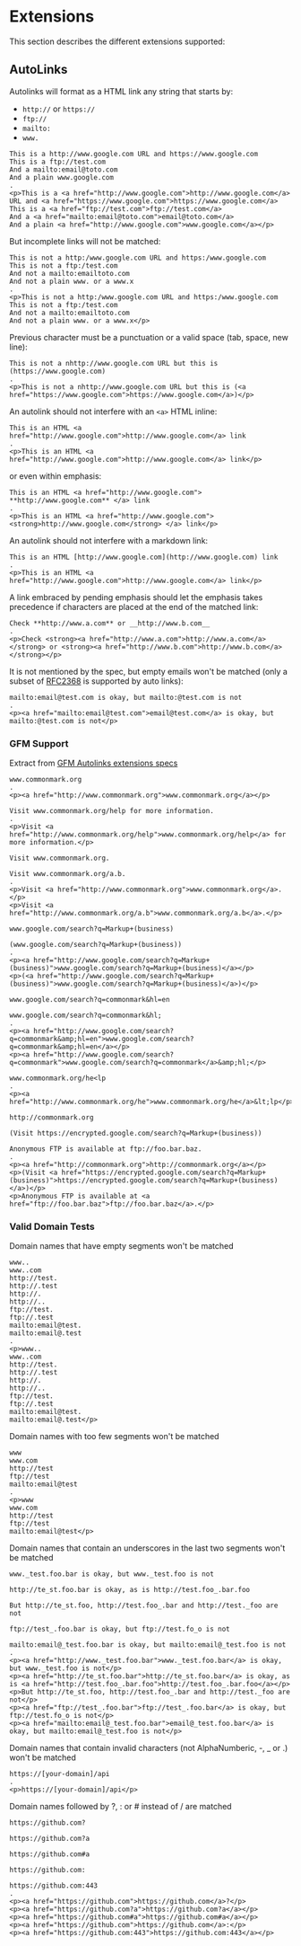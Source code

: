 # Extensions

This section describes the different extensions supported:

## AutoLinks

Autolinks will format as a HTML link any string that starts by:

- `http://` or `https://` 
- `ftp://`
- `mailto:`
- `www.` 
 
```````````````````````````````` example
This is a http://www.google.com URL and https://www.google.com
This is a ftp://test.com
And a mailto:email@toto.com
And a plain www.google.com
.
<p>This is a <a href="http://www.google.com">http://www.google.com</a> URL and <a href="https://www.google.com">https://www.google.com</a>
This is a <a href="ftp://test.com">ftp://test.com</a>
And a <a href="mailto:email@toto.com">email@toto.com</a>
And a plain <a href="http://www.google.com">www.google.com</a></p>
````````````````````````````````

But incomplete links will not be matched:
 
```````````````````````````````` example
This is not a http:/www.google.com URL and https:/www.google.com
This is not a ftp:/test.com
And not a mailto:emailtoto.com
And not a plain www. or a www.x 
.
<p>This is not a http:/www.google.com URL and https:/www.google.com
This is not a ftp:/test.com
And not a mailto:emailtoto.com
And not a plain www. or a www.x</p>
````````````````````````````````

Previous character must be a punctuation or a valid space (tab, space, new line):
 
```````````````````````````````` example
This is not a nhttp://www.google.com URL but this is (https://www.google.com)
.
<p>This is not a nhttp://www.google.com URL but this is (<a href="https://www.google.com">https://www.google.com</a>)</p>
````````````````````````````````

An autolink should not interfere with an `<a>` HTML inline:
 
```````````````````````````````` example
This is an HTML <a href="http://www.google.com">http://www.google.com</a> link
.
<p>This is an HTML <a href="http://www.google.com">http://www.google.com</a> link</p>
````````````````````````````````
or even within emphasis:
 
```````````````````````````````` example
This is an HTML <a href="http://www.google.com"> **http://www.google.com** </a> link
.
<p>This is an HTML <a href="http://www.google.com"> <strong>http://www.google.com</strong> </a> link</p>
````````````````````````````````


An autolink should not interfere with a markdown link:
 
```````````````````````````````` example
This is an HTML [http://www.google.com](http://www.google.com) link
.
<p>This is an HTML <a href="http://www.google.com">http://www.google.com</a> link</p>
````````````````````````````````

A link embraced by pending emphasis should let the emphasis takes precedence if characters are placed at the end of the matched link:
 
```````````````````````````````` example
Check **http://www.a.com** or __http://www.b.com__
.
<p>Check <strong><a href="http://www.a.com">http://www.a.com</a></strong> or <strong><a href="http://www.b.com">http://www.b.com</a></strong></p>
````````````````````````````````

It is not mentioned by the spec, but empty emails won't be matched (only a subset of [RFC2368](https://tools.ietf.org/html/rfc2368) is supported by auto links):

```````````````````````````````` example
mailto:email@test.com is okay, but mailto:@test.com is not
.
<p><a href="mailto:email@test.com">email@test.com</a> is okay, but mailto:@test.com is not</p>
````````````````````````````````

### GFM Support

Extract from [GFM Autolinks extensions specs](https://github.github.com/gfm/#autolinks-extension-)

```````````````````````````````` example
www.commonmark.org
.
<p><a href="http://www.commonmark.org">www.commonmark.org</a></p>
````````````````````````````````

```````````````````````````````` example
Visit www.commonmark.org/help for more information.
.
<p>Visit <a href="http://www.commonmark.org/help">www.commonmark.org/help</a> for more information.</p>
````````````````````````````````

```````````````````````````````` example
Visit www.commonmark.org.

Visit www.commonmark.org/a.b.
.
<p>Visit <a href="http://www.commonmark.org">www.commonmark.org</a>.</p>
<p>Visit <a href="http://www.commonmark.org/a.b">www.commonmark.org/a.b</a>.</p>
````````````````````````````````


```````````````````````````````` example
www.google.com/search?q=Markup+(business)

(www.google.com/search?q=Markup+(business))
.
<p><a href="http://www.google.com/search?q=Markup+(business)">www.google.com/search?q=Markup+(business)</a></p>
<p>(<a href="http://www.google.com/search?q=Markup+(business)">www.google.com/search?q=Markup+(business)</a>)</p>
````````````````````````````````


```````````````````````````````` example
www.google.com/search?q=commonmark&hl=en

www.google.com/search?q=commonmark&hl;
.
<p><a href="http://www.google.com/search?q=commonmark&amp;hl=en">www.google.com/search?q=commonmark&amp;hl=en</a></p>
<p><a href="http://www.google.com/search?q=commonmark">www.google.com/search?q=commonmark</a>&amp;hl;</p>
````````````````````````````````


```````````````````````````````` example
www.commonmark.org/he<lp
.
<p><a href="http://www.commonmark.org/he">www.commonmark.org/he</a>&lt;lp</p>
````````````````````````````````

```````````````````````````````` example
http://commonmark.org

(Visit https://encrypted.google.com/search?q=Markup+(business))

Anonymous FTP is available at ftp://foo.bar.baz.
.
<p><a href="http://commonmark.org">http://commonmark.org</a></p>
<p>(Visit <a href="https://encrypted.google.com/search?q=Markup+(business)">https://encrypted.google.com/search?q=Markup+(business)</a>)</p>
<p>Anonymous FTP is available at <a href="ftp://foo.bar.baz">ftp://foo.bar.baz</a>.</p>
````````````````````````````````

### Valid Domain Tests

Domain names that have empty segments won't be matched

```````````````````````````````` example
www..
www..com
http://test.
http://.test
http://.
http://..
ftp://test.
ftp://.test
mailto:email@test.
mailto:email@.test
.
<p>www..
www..com
http://test.
http://.test
http://.
http://..
ftp://test.
ftp://.test
mailto:email@test.
mailto:email@.test</p>
````````````````````````````````

Domain names with too few segments won't be matched

```````````````````````````````` example
www
www.com
http://test
ftp://test
mailto:email@test
.
<p>www
www.com
http://test
ftp://test
mailto:email@test</p>
````````````````````````````````

Domain names that contain an underscores in the last two segments won't be matched

```````````````````````````````` example
www._test.foo.bar is okay, but www._test.foo is not

http://te_st.foo.bar is okay, as is http://test.foo_.bar.foo

But http://te_st.foo, http://test.foo_.bar and http://test._foo are not

ftp://test_.foo.bar is okay, but ftp://test.fo_o is not

mailto:email@_test.foo.bar is okay, but mailto:email@_test.foo is not
.
<p><a href="http://www._test.foo.bar">www._test.foo.bar</a> is okay, but www._test.foo is not</p>
<p><a href="http://te_st.foo.bar">http://te_st.foo.bar</a> is okay, as is <a href="http://test.foo_.bar.foo">http://test.foo_.bar.foo</a></p>
<p>But http://te_st.foo, http://test.foo_.bar and http://test._foo are not</p>
<p><a href="ftp://test_.foo.bar">ftp://test_.foo.bar</a> is okay, but ftp://test.fo_o is not</p>
<p><a href="mailto:email@_test.foo.bar">email@_test.foo.bar</a> is okay, but mailto:email@_test.foo is not</p>
````````````````````````````````

Domain names that contain invalid characters (not AlphaNumberic, -, _ or .) won't be matched

```````````````````````````````` example
https://[your-domain]/api
.
<p>https://[your-domain]/api</p>
````````````````````````````````

Domain names followed by ?, : or # instead of / are matched

```````````````````````````````` example
https://github.com?

https://github.com?a

https://github.com#a

https://github.com:

https://github.com:443
.
<p><a href="https://github.com">https://github.com</a>?</p>
<p><a href="https://github.com?a">https://github.com?a</a></p>
<p><a href="https://github.com#a">https://github.com#a</a></p>
<p><a href="https://github.com">https://github.com</a>:</p>
<p><a href="https://github.com:443">https://github.com:443</a></p>
````````````````````````````````